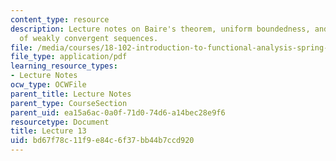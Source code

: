 ```yaml
---
content_type: resource
description: Lecture notes on Baire's theorem, uniform boundedness, and boundedness
  of weakly convergent sequences.
file: /media/courses/18-102-introduction-to-functional-analysis-spring-2009/bd67f78c11f9e84c6f37bb44b7ccd920_MIT18_102s09_lec13.pdf
file_type: application/pdf
learning_resource_types:
- Lecture Notes
ocw_type: OCWFile
parent_title: Lecture Notes
parent_type: CourseSection
parent_uid: ea15a6ac-0a0f-71d0-74d6-a14bec28e9f6
resourcetype: Document
title: Lecture 13
uid: bd67f78c-11f9-e84c-6f37-bb44b7ccd920
---
```

